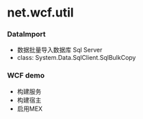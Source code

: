 # net.wcf.util
### DataImport
- 数据批量导入数据库 Sql Server
- class: System.Data.SqlClient.SqlBulkCopy

### WCF demo
- 构建服务
- 构建宿主
- 启用MEX
